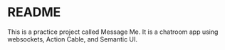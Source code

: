 # README

This is a practice project called Message Me. It is a chatroom app using websockets, Action Cable, and Semantic UI.
